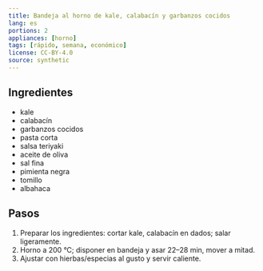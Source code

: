 ```yaml
---
title: Bandeja al horno de kale, calabacín y garbanzos cocidos
lang: es
portions: 2
appliances: [horno]
tags: [rápido, semana, económico]
license: CC-BY-4.0
source: synthetic
---
```

## Ingredientes
- kale
- calabacín
- garbanzos cocidos
- pasta corta
- salsa teriyaki
- aceite de oliva
- sal fina
- pimienta negra
- tomillo
- albahaca

## Pasos
1. Preparar los ingredientes: cortar kale, calabacín en dados; salar ligeramente.
2. Horno a 200 °C; disponer en bandeja y asar 22–28 min, mover a mitad.
3. Ajustar con hierbas/especias al gusto y servir caliente.
